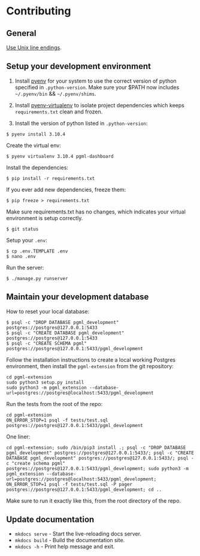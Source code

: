 # Contributing

## General

[Use Unix line endings](https://docs.github.com/en/get-started/getting-started-with-git/configuring-git-to-handle-line-endings).


## Setup your development environment

1. Install [pyenv](https://github.com/pyenv/pyenv) for your system to use the correct version of python specified in `.python-version`. Make sure your $PATH now includes `~/.pyenv/bin` && `~/.pyenv/shims`.

2. Install [pyenv-virtualenv](https://github.com/pyenv/pyenv-virtualenv) to isolate project dependencies which keeps `requirements.txt` clean and frozen.

3. Install the version of python listed in `.python-version`:

```
$ pyenv install 3.10.4
```

Create the virtual env:

```
$ pyenv virtualenv 3.10.4 pgml-dashboard
```

Install the dependencies:

```
$ pip install -r requirements.txt
```

If you ever add new dependencies, freeze them:

```
$ pip freeze > requirements.txt
```

Make sure requirements.txt has no changes, which indicates your virtual environment is setup correctly.

```
$ git status
```

Setup your `.env`:

```
$ cp .env.TEMPLATE .env
$ nano .env
```

Run the server:

```
$ ./manage.py runserver
```

## Maintain your development database

How to reset your local database:

```
$ psql -c "DROP DATABASE pgml_development" postgres://postgres@127.0.0.1:5433
$ psql -c "CREATE DATABASE pgml_development" postgres://postgres@127.0.0.1:5433
$ psql -c "CREATE SCHEMA pgml" postgres://postgres@127.0.0.1:5433/pgml_development
```

Follow the installation instructions to create a local working Postgres environment, then install the `pgml-extension` from the git repository:

```
cd pgml-extension
sudo python3 setup.py install
sudo python3 -m pgml_extension --database-url=postgres://postgres@localhost:5433/pgml_development
```

Run the tests from the root of the repo:

```
cd pgml-extension
ON_ERROR_STOP=1 psql -f tests/test.sql postgres://postgres@127.0.0.1:5433/pgml_development
```

One liner:
```
cd pgml-extension; sudo /bin/pip3 install .; psql -c "DROP DATABASE pgml_development" postgres://postgres@127.0.0.1:5433/; psql -c "CREATE DATABASE pgml_development" postgres://postgres@127.0.0.1:5433/; psql -c "create schema pgml" postgres://postgres@127.0.0.1:5433/pgml_development; sudo python3 -m pgml_extension --database-url=postgres://postgres@localhost:5433/pgml_development; ON_ERROR_STOP=1 psql -f tests/test.sql -P pager postgres://postgres@127.0.0.1:5433/pgml_development; cd ..
```

Make sure to run it exactly like this, from the root directory of the repo.

## Update documentation

* `mkdocs serve` - Start the live-reloading docs server.
* `mkdocs build` - Build the documentation site.
* `mkdocs -h` - Print help message and exit.
